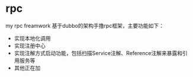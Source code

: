 # rpc
my rpc freamwork
基于dubbo的架构手撸rpc框架，主要功能如下：
- 实现本地化调用
- 实现注册中心
- 实现注解方式启动功能，包括扫描Service注解、Reference注解来暴露和引用服务等
- 其他正在加
